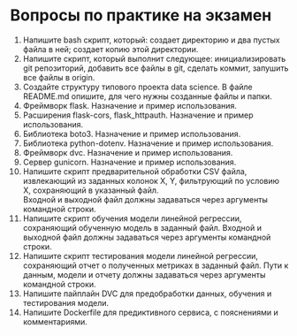 # Вопросы по практике на экзамен 

1. Напишите bash скрипт, который: создает директорию и два пустых файла в ней; создает копию этой директории. 
2. Напишите скрипт, который выполнит следующее: инициализировать git репозиторий, добавить все файлы в git, сделать коммит, запушить все файлы в origin. 
3. Создайте структуру типового проекта data science. В файле README.md опишите, для чего нужны созданные файлы и папки. 
4. Фреймворк flask. Назначение и пример использования. 
5. Расширения flask-cors, flask_httpauth. Назначение и пример использования. 
6. Библиотека boto3. Назначение и пример использования. 
7. Библиотека python-dotenv. Назначение и пример использования. 
8. Фреймворк dvc. Назначение и пример использования. 
9. Сервер gunicorn. Назначение и пример использования. 
10. Напишите скрипт предварительной обработки CSV файла, извлекающий из заданных колонок X, Y, фильтрующий по условию X, сохраняющий в указанный файл.  
Входной и выходной файл должны задаваться через аргументы командной строки. 
11. Напишите скрипт обучения модели линейной регрессии, сохраняющий обученную модель в заданный файл. 
Входной и выходной файл должны задаваться через аргументы командной строки. 
12. Напишите скрипт тестирования модели линейной регрессии, сохраняющий отчет о полученных метриках в заданный файл. 
Пути к данным, модели и отчету должны задаваться через аргументы командной строки. 
13. Напишите пайплайн DVC для предобработки данных, обучения и тестирования модели. 
14. Напишите Dockerfile для предиктивного сервиса, с пояснениями и комментариями.  
